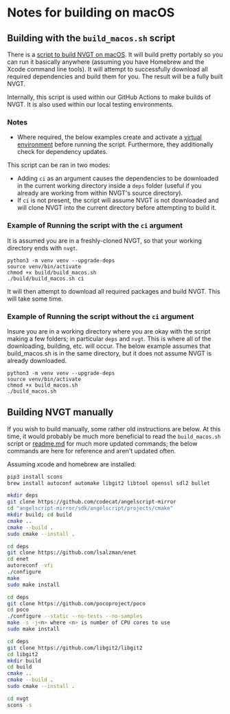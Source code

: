 # Notes for building on macOS

## Building with the `build_macos.sh` script
There is a [script to build NVGT on macOS](https://raw.githubusercontent.com/samtupy/nvgt/main/build/build_macos.sh). It will build pretty portably so you can run it basically anywhere (assuming you have Homebrew and the Xcode command line tools). It will attempt to successfully download all required dependencies and build them for you. The result will be a fully built NVGT.

Internally, this script is used within our GitHub Actions to make builds of NVGT. It is also used within our local testing environments.

### Notes
* Where required, the below examples create and activate a [virtual environment](https://docs.python.org/3/library/venv.html) before running the script. Furthermore, they additionally check for dependency updates.

This script can be ran in two modes:
* Adding `ci` as an argument causes the dependencies to be downloaded in the current working directory inside a `deps` folder (useful if you already are working from within NVGT's source directory).
* If `ci` is not present, the script will assume NVGT is not downloaded and will clone NVGT into the current directory before attempting to build it.

### Example of Running the script with the `ci` argument
It is assumed you are in a freshly-cloned NVGT, so that your working directory ends with `nvgt`.
```
python3 -m venv venv --upgrade-deps
source venv/bin/activate
chmod +x build/build_macos.sh
./build/build_macos.sh ci
```

It will then attempt to download all required packages and build NVGT. This will take some time.

### Example of Running the script without the `ci` argument
Insure you are in a working directory where you are okay with the script making a few folders; in particular `deps` and `nvgt`. This is where all of the downloading, building, etc. will occur. The below example assumes that build_macos.sh is in the same directory, but it does not assume NVGT is already downloaded.

```
python3 -m venv venv --upgrade-deps
source venv/bin/activate
chmod +x build_macos.sh
./build_macos.sh
```


## Building NVGT manually
If you wish to build manually, some rather old instructions are below. At this time, it would probably be much more beneficial to read the `build_macos.sh` script or [readme.md](https://github.com/samtupy/nvgt) for much more updated commands; the below commands are here for reference and aren't updated often.

Assuming xcode and homebrew are installed:

```bash
pip3 install scons
brew install autoconf automake libgit2 libtool openssl sdl2 bullet

mkdir deps
git clone https://github.com/codecat/angelscript-mirror
cd "angelscript-mirror/sdk/angelscript/projects/cmake"
mkdir build; cd build
cmake ..
cmake --build .
sudo cmake --install .

cd deps
git clone https://github.com/lsalzman/enet
cd enet
autoreconf -vfi
./configure
make
sudo make install

cd deps
git clone https://github.com/pocoproject/poco
cd poco
./configure --static --no-tests --no-samples
make -s -j<n> where <n> is number of CPU cores to use
sudo make install

cd deps
git clone https://github.com/libgit2/libgit2
cd libgit2
mkdir build
cd build
cmake ..
cmake --build .
sudo cmake --install .

cd nvgt
scons -s
```
